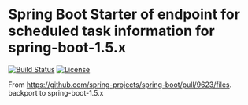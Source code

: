 # Spring Boot Starter of endpoint for scheduled task information for spring-boot-1.5.x
[![Build Status](https://travis-ci.org/viruscamp/spring-boot-starter-task-endpoint.svg?branch=master)](https://travis-ci.org/viruscamp/spring-boot-starter-task-endpoint)
[![License](http://img.shields.io/:license-Apache%202-red.svg)](LICENSE.txt)

From https://github.com/spring-projects/spring-boot/pull/9623/files. backport to spring-boot-1.5.x
